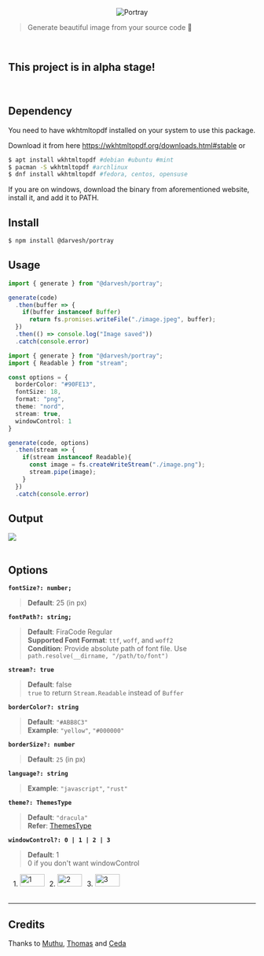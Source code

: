 <p align="center">
  <img src="https://img.techpowerup.org/201102/logo402.png" alt="Portray"/>
</p>


> Generate beautiful image from your source code :night_with_stars:

<br/>

## This project is in alpha stage!
<br/>

## Dependency

  You need to have wkhtmltopdf installed on your system to use this package. 
  
  Download it from here https://wkhtmltopdf.org/downloads.html#stable or
  ```sh
  $ apt install wkhtmltopdf #debian #ubuntu #mint
  $ pacman -S wkhtmltopdf #archlinux
  $ dnf install wkhtmltopdf #fedora, centos, opensuse
  ```
  If you are on windows, download the binary from aforementioned website, install it, and add it to PATH.


## Install

```sh
$ npm install @darvesh/portray
```

## Usage

```TypeScript
import { generate } from "@darvesh/portray";

generate(code)
  .then(buffer => {
    if(buffer instanceof Buffer) 
      return fs.promises.writeFile("./image.jpeg", buffer);
  })
  .then(() => console.log("Image saved"))
  .catch(console.error)

```

```TypeScript
import { generate } from "@darvesh/portray";
import { Readable } from "stream";

const options = {
  borderColor: "#90FE13",
  fontSize: 18,
  format: "png",
  theme: "nord",
  stream: true,
  windowControl: 1
}

generate(code, options)
  .then(stream => {
    if(stream instanceof Readable){
      const image = fs.createWriteStream("./image.png");
      stream.pipe(image); 
    }
  })
  .catch(console.error)

```
## Output
<img src="https://img.techpowerup.org/201102/default.jpg"/>
<br /><br />

## Options

**`fontSize?: number;`**
> **Default**: 25  (in px)

**`fontPath?: string;`**
> **Default**: FiraCode Regular\
> **Supported Font Format**: `ttf`, `woff`, and `woff2`\
> **Condition**: Provide absolute path of font file. Use `path.resolve(__dirname, "/path/to/font")`

**`stream?: true`**
> **Default**: false\
> `true` to return `Stream.Readable` instead of `Buffer`

**`borderColor?: string`**
> **Default**: `"#ABB8C3"`\
> **Example**: `"yellow"`, `"#000000"`

**`borderSize?: number`**
> **Default**: `25` (in px)

**`language?: string`**
> **Example**: `"javascript"`, `"rust"`

**`theme?: ThemesType`**
> **Default**: `"dracula"`\
> **Refer**: [ThemesType](https://github.com/darvesh/portray/blob/master/src/template/cssTheme.ts)

**`windowControl?: 0 | 1 | 2 | 3`**
> **Default**: 1\
> 0 if you don't want windowControl 
<div style="display: flex;">
  <span style="margin-left: 10px;"> 
    1. <img src="https://img.techpowerup.org/201102/windowcontrol1.png" height="25px" width="50px" alt="1"/> 
  </span>
  <span style="margin-left: 10px;"> 
    2. <img src="https://img.techpowerup.org/201102/windowcontrol2.png" height="25px" width="50px" alt="2"/>
  </span>
  <span style="margin-left: 10px;"> 
    3. <img src="https://img.techpowerup.org/201102/windowcontrol3.png" height="25px" width="50px" alt="3"/> 
  </span>
</div>
<br/>
<hr/>

## Credits
Thanks to [Muthu](https://github.com/mkrhere), [Thomas](https://github.com/trgwii) and [Ceda](https://github.com/ceda-ei)
